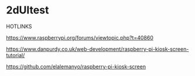# 2dUItest
HOTLINKS

https://www.raspberrypi.org/forums/viewtopic.php?t=40860

https://www.danpurdy.co.uk/web-development/raspberry-pi-kiosk-screen-tutorial/

https://github.com/elalemanyo/raspberry-pi-kiosk-screen
